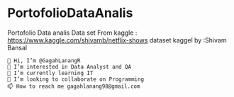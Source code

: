 # PortofolioDataAnalis
Portofolio Data analis 
Data set From kaggle : https://www.kaggle.com/shivamb/netflix-shows
dataset kaggel by :Shivam Bansal


    👋 Hi, I’m @GagahLanangR
    👀 I’m interested in Data Analyst and QA
    🌱 I’m currently learning IT
    💞️ I’m looking to collaborate on Programming
    📫 How to reach me gagahlanang98@gmail.com

